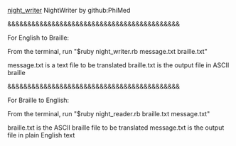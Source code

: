 
[night_writer](https://user-images.githubusercontent.com/87627363/138177297-686e788f-111a-4e25-8702-0ee32b27a60b.png)
NightWriter by github:PhiMed

&&&&&&&&&&&&&&&&&&&&&&&&&&&&&&&&&&&&&&&&&&&

For English to Braille:

  From the terminal, run "$ruby night_writer.rb message.txt braille.txt"

message.txt is a text file to be translated
braille.txt is the output file in ASCII braille


&&&&&&&&&&&&&&&&&&&&&&&&&&&&&&&&&&&&&&&&&&&

For Braille to English:

  From the terminal, run "$ruby night_reader.rb braille.txt message.txt"

  braille.txt is the ASCII braille file to be translated
  message.txt is the output file in plain English text
